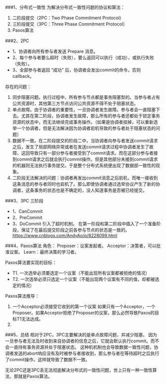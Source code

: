 ###1、分布式一致性
为解决分布式一致性问题的协议和算法：
1. 二阶段提交（2PC：Two Phase Commitment Protocol）
2. 三阶段提交（3PC：Three Phase Commitment Protocol）
3. Paxos算法

###2、2PC
* 1、协调者向所有参与者发送 Prepare 消息。
* 2、每个参与者要么超时（失败），要么返回可以执行（成功），或执行失败（失败）。
* 3、全部参与者返回 “成功” 后，协调者会发出commit的命令，否则callback。

存在的问题：
1. 同步阻塞问题。执行过程中，所有参与节点都是事务阻塞型的。当参与者占有公共资源时，其他第三方节点访问公共资源不得不处于阻塞状态。
2. 单点故障。由于协调者的重要性，一旦协调者发生故障。参与者会一直阻塞下去。尤其在第二阶段，协调者发生故障，那么所有的参与者还都处于锁定事务资源的状态中，而无法继续完成事务操作。（如果是协调者挂掉，可以重新选举一个协调者，但是无法解决因为协调者宕机导致的参与者处于阻塞状态的问题）
3. 数据不一致。在二阶段提交的阶段二中，当协调者向参与者发送commit请求之后，发生了局部网络异常或者在发送commit请求过程中协调者发生了故障，这回导致只有一部分参与者接受到了commit请求。而在这部分参与者接到commit请求之后就会执行commit操作。但是其他部分未接到commit请求的机器则无法执行事务提交。于是整个分布式系统便出现了数据部一致性的现象。
4. 二阶段无法解决的问题：协调者再发出commit消息之后宕机，而唯一接收到这条消息的参与者同时也宕机了。那么即使协调者通过选举协议产生了新的协调者，这条事务的状态也是不确定的，没人知道事务是否被已经提交。

###3、3PC
三阶段
* 1、CanCommit
* 2、PreCommit
* 3、DoCommit
引入了超时机制。
在第一阶段和第二阶段中插入了一个准备阶段，保证了在最后提交阶段之前各参与节点的状态是一致的。
https://www.cnblogs.com/AndyAo/p/8228099.html

###4、Paxos算法
角色：
Proposer：议案发起者。
Acceptor：决策者，可以批准议案。
Learn：最终决策的学习者。

Paxos算法要实现的目标：
* T1. 一次选举必须要选定一个议案（不能出现所有议案都被拒绝的情况）
* T2. 一次选举必须只选定一个议案（不能出现两个议案有不同的值，却都被选定的情况）

Paxos算法推导：
1. 一个Acceptor必须接受它收到的第一个议案
    如果只有一个Acceptor，一个Proposer。如果Acceptor拒绝了Proposer的议案，那么必然导致Paxos的目标T1无法达成。
2. 

###5、总结
相对于2PC，3PC主要解决的是单点故障问题，并减少阻塞。
因为一旦参与者无法及时收到来自协调者的信息之后，它就会默认执行commit。而不会一直持有事务资源并处于阻塞状态。
这种机机制也会导致数据一致性问题，协调者发送的abort响应没有及时被参与者接收到，那么参与者在等待超时之后执行了commit操作。这样就导致了数据不一致。

无论2PC还是3PC丢无法彻底解决分布式的一致性问题，世上只有一种一致性算法，那就是Paxos算法。
